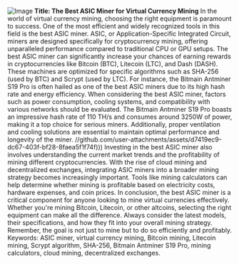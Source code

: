 
![Image](https://github.com/user-attachments/assets/d7419ec9-dc67-403f-bf28-8faea5f1f74f)
**Title: The Best ASIC Miner for Virtual Currency Mining**
In the world of virtual currency mining, choosing the right equipment is paramount to success. One of the most efficient and widely recognized tools in this field is the best ASIC miner. ASIC, or Application-Specific Integrated Circuit, miners are designed specifically for cryptocurrency mining, offering unparalleled performance compared to traditional CPU or GPU setups.
The best ASIC miner can significantly increase your chances of earning rewards in cryptocurrencies like Bitcoin (BTC), Litecoin (LTC), and Dash (DASH). These machines are optimized for specific algorithms such as SHA-256 (used by BTC) and Scrypt (used by LTC). For instance, the Bitmain Antminer S19 Pro is often hailed as one of the best ASIC miners due to its high hash rate and energy efficiency.
When considering the best ASIC miner, factors such as power consumption, cooling systems, and compatibility with various networks should be evaluated. The Bitmain Antminer S19 Pro boasts an impressive hash rate of 110 TH/s and consumes around 3250W of power, making it a top choice for serious miners. Additionally, proper ventilation and cooling solutions are essential to maintain optimal performance and longevity of the miner.
 //github.com/user-attachments/assets/d7419ec9-dc67-403f-bf28-8faea5f1f74f)))
Investing in the best ASIC miner also involves understanding the current market trends and the profitability of mining different cryptocurrencies. With the rise of cloud mining and decentralized exchanges, integrating ASIC miners into a broader mining strategy becomes increasingly important. Tools like mining calculators can help determine whether mining is profitable based on electricity costs, hardware expenses, and coin prices.
In conclusion, the best ASIC miner is a critical component for anyone looking to mine virtual currencies effectively. Whether you're mining Bitcoin, Litecoin, or other altcoins, selecting the right equipment can make all the difference. Always consider the latest models, their specifications, and how they fit into your overall mining strategy. Remember, the goal is not just to mine but to do so efficiently and profitably. 
Keywords: ASIC miner, virtual currency mining, Bitcoin mining, Litecoin mining, Scrypt algorithm, SHA-256, Bitmain Antminer S19 Pro, mining calculators, cloud mining, decentralized exchanges.
